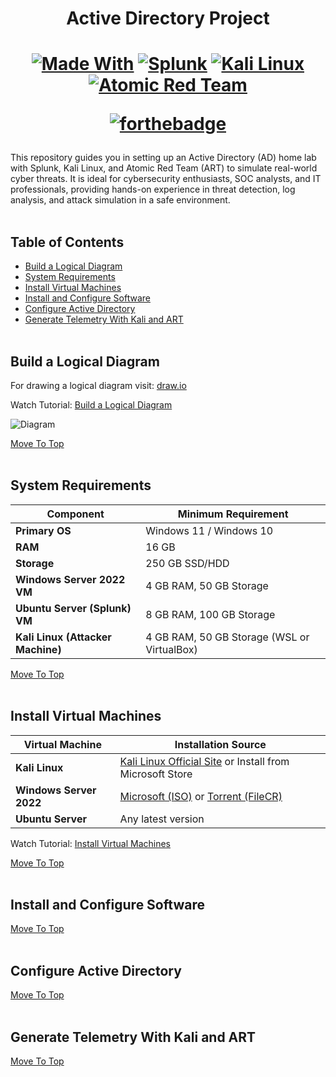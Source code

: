 <h1 align="center">Active Directory Project</h1> 
<h1 align="center">
  
[![Made With](https://img.shields.io/badge/Made%20With-483d4b)](http://www.firsttimersonly.com/)
[![Splunk](https://img.shields.io/badge/Splunk-77a33b)](http://www.firsttimersonly.com/)
[![Kali Linux](https://img.shields.io/badge/Kali%20Linux-2688f0)](http://www.firsttimersonly.com/)
[![Atomic Red Team](https://img.shields.io/badge/Atomic%20Red%20Team-d1212e)](http://www.firsttimersonly.com/)

[![forthebadge](http://forthebadge.com/images/badges/built-with-love.svg)](http://forthebadge.com)

</h1>

This repository guides you in setting up an Active Directory (AD) home lab with Splunk, Kali Linux, and Atomic Red Team (ART) to simulate real-world cyber threats. It is ideal for cybersecurity enthusiasts, SOC analysts, and IT professionals, providing hands-on experience in threat detection, log analysis, and attack simulation in a safe environment.
<br><br>

## Table of Contents
- [Build a Logical Diagram](#build-a-logical-diagram)
- [System Requirements](#system-requirements)
- [Install Virtual Machines](#install-virtual-machines)
- [Install and Configure Software](#install-and-configure-software)
- [Configure Active Directory](#configure-active-directory)
- [Generate Telemetry With Kali and ART](#generate-telemetry-with-kali-and-art)
<br><br>
## Build a Logical Diagram
For drawing a logical diagram visit: [draw.io](https://app.diagrams.net/)

Watch Tutorial: [Build a Logical Diagram](https://youtu.be/mWqYyl89QaY?si=gVTKNjYdiqw51iAU)

![Diagram](https://github.com/user-attachments/assets/40badb22-f0a9-4c1f-b033-c5f569c7618b)

[Move To Top](#table-of-contents)
<br><br>
## System Requirements
| **Component**                 | **Minimum Requirement**         |
|--------------------------------|--------------------------------|
| **Primary OS**                 | Windows 11 / Windows 10        |
| **RAM**                        | 16 GB                           |
| **Storage**                    | 250 GB SSD/HDD                  |
| **Windows Server 2022 VM**      | 4 GB RAM, 50 GB Storage         |
| **Ubuntu Server (Splunk) VM**   | 8 GB RAM, 100 GB Storage        |
| **Kali Linux (Attacker Machine)** | 4 GB RAM, 50 GB Storage (WSL or VirtualBox) |


[Move To Top](#table-of-contents)
<br><br>
## Install Virtual Machines
| **Virtual Machine**            | **Installation Source**  |  
|--------------------------------|--------------------------------------------------------------|  
| **Kali Linux**                 | [Kali Linux Official Site](https://kali.org/) or Install from Microsoft Store |  
| **Windows Server 2022**        | [Microsoft (ISO)](https://www.microsoft.com/en-us/evalcenter/download-windows-server-2022?msockid=2bd229687f9c6c1e186f3c0d7e2e6d4f) or [Torrent (FileCR)](https://filecr.com/windows/windows-server-2022/) |  
| **Ubuntu Server**              | Any latest version |  

Watch Tutorial: [Install Virtual Machines](https://youtu.be/2cEj3bS5C0Q?si=4NyRVKhv2nOBCIaf)

[Move To Top](#table-of-contents)
<br><br>
## Install and Configure Software
[Move To Top](#table-of-contents)
<br><br>
## Configure Active Directory
[Move To Top](#table-of-contents)
<br><br>
## Generate Telemetry With Kali and ART
[Move To Top](#table-of-contents)

